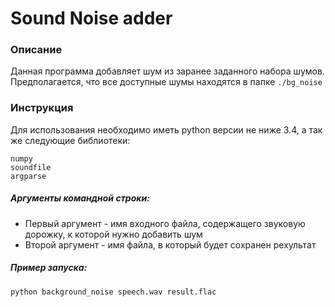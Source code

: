 # Sound Noise adder
### Описание
Данная программа добавляет шум из заранее заданного набора шумов. Предполагается, что все доступные шумы находятся в папке `./bg_noise`

### Инструкция
Для использования необходимо иметь python версии не ниже 3.4, а так же следующие библиотеки:
```
numpy
soundfile
argparse
```

##### Аргументы командной строки:
* Первый аргумент - имя входного файла, содержащего звуковую дорожку, к которой нужно добавить шум
* Второй аргумент - имя файла, в который будет сохранен рехультат

##### Пример запуска:

`python background_noise speech.wav result.flac`